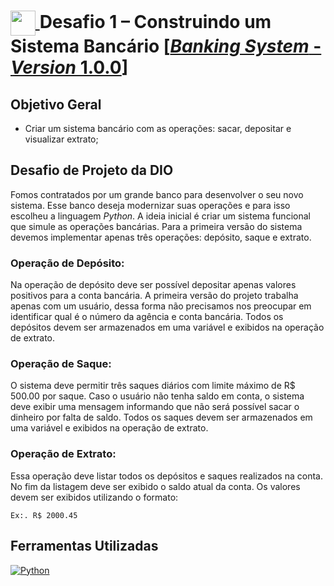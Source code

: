 <h1>
  <a href="https://www.dio.me/">
    <img align="center" width="40px" src="https://hermes.digitalinnovation.one/assets/diome/logo-minimized.png">
  </a>
  <span>
    Desafio 1 – Construindo um Sistema Bancário [<a href="main.py"><em>Banking System</em> - <em>Version</em> 1.0.0</a>]
  </span>
</h1>   

## Objetivo Geral

- Criar um sistema bancário com as operações: sacar, depositar e visualizar extrato;

## Desafio de Projeto da DIO

Fomos contratados por um grande banco para desenvolver o seu novo sistema. Esse banco deseja modernizar suas operações e para isso escolheu a linguagem *Python*. A ideia inicial é criar um sistema funcional que simule as operações bancárias. Para a primeira versão do sistema devemos implementar apenas três operações: depósito, saque e extrato.

###  Operação de Depósito:

Na operação de depósito deve ser possível depositar apenas valores positivos para a conta bancária. A primeira versão do projeto trabalha apenas com um usuário, dessa forma não precisamos nos preocupar em identificar qual é o número da agência e conta bancária. Todos os depósitos devem ser armazenados em uma variável e exibidos na operação de extrato.

###  Operação de Saque:

O sistema deve permitir três saques diários com limite máximo de R$ 500.00 por saque. Caso o usuário não tenha saldo em conta, o sistema deve exibir uma mensagem informando que não será possível sacar o dinheiro por falta de saldo. Todos os saques devem ser armazenados em uma variável e exibidos na operação de extrato.

###  Operação de Extrato:

Essa operação deve listar todos os depósitos e saques realizados na conta. No fim da listagem deve ser exibido o saldo atual da conta. Os valores devem ser exibidos utilizando o formato:

```
Ex:. R$ 2000.45
```

## Ferramentas Utilizadas

[![Python](https://img.shields.io/badge/Python-111?style=for-the-badge&logo=python&logoColor=3772A2)](https://docs.python.org/3/)

